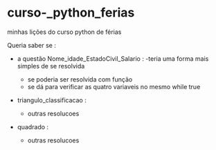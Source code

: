 # curso-_python_ferias
minhas lições do curso python de férias 

Queria saber se : 

* a questão Nome_idade_EstadoCivil_Salario :
  -teria uma forma mais simples de se resolvida
  - se poderia ser resolvida com função
  - se dá para verificar as quatro variaveis no mesmo while true
 
* triangulo_classificacao :
  - outras resolucoes

* quadrado : 
  -  outras resolucoes 
